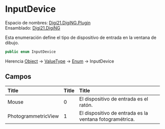 # InputDevice

Espacio de nombres: [Digi21.DigiNG.Plugin](/digi3d-net/programacion/.net/referencia/digi21.diging.plugin/)   
Ensamblado: [Digi21.DigiNG](/digi3d-net/programacion/.net/referencia/digi21.diging.plugin/digi21.diging/)​‌

Esta enumeración define el tipo de dispositivo de entrada en la ventana de dibujo.

```csharp
public enum InputDevice
```

‌Herencia [Object](https://docs.microsoft.com/en-us/dotnet/api/system.object?view=net-5.0) → [ValueType](https://docs.microsoft.com/en-us/dotnet/api/system.valuetype?view=net-5.0) → [Enum](https://docs.microsoft.com/en-us/dotnet/api/system.enum?view=net-5.0) → InputDevice

## Campos <a id="campos"></a>

| ​Title | ​Title | ​Title |
| :--- | :--- | :--- |
| Mouse | 0 | El dispositivo de entrada es el ratón. |
| PhotogrammetricView | 1 | El dispositivo de entrada es la ventana fotogramétrica. |


